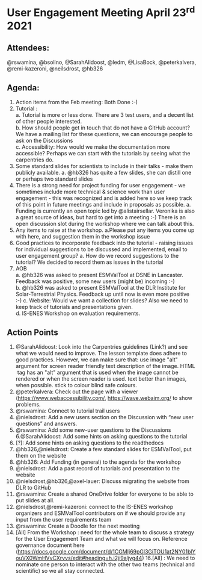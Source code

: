 # User Engagement Meeting April 23<sup>rd</sup> 2021 

## Attendees: 
@rswamina, 
@bsolino, 
@SarahAlidoost, 
@ledm, 
@LisaBock, 
@peterkalvera, 
@remi-kazeroni, 
@neilsdrost, 
@hb326

## Agenda:

1. Action items from the Feb meeting: Both Done :-)
2. Tutorial :   
  a. Tutorial is more or less done. There are 3 test users, and a decent list of other people interested.  
  b. How should people get in touch that do not have a GitHub account?  We have a mailing list for these questions, 
  we can encourage people to ask on the Discussions  
  c. Accessibility: How would we make the documentation more accessible? Perhaps we can start with the tutorials by seeing what the carpentries do.
3. Some standard slides for scientists to include in their talks - make them publicly available.
   a.  @hb326 has quite a few slides, she can distill one or perhaps two standard slides
4. There is a strong need for project funding for user engagement - we sometimes include more technical & science work than user engagement - 
  this was recognized and is added here so we keep track of this point in future meetings and include in proposals as possible.
  a. Funding is currently an open topic led by @alistairsellar. Veronika is also a great source of ideas, but hard to get into a meeting :-) 
   There is an open discussion slot during the workshop where we can talk about this.
5. Any items to raise at the workshop.
  a.Please put any items you come up with here, and suggestion them in the workshop issue  
6. Good practices to incorporate feedback into the tutorial -  raising issues for individual suggestions to be discussed and implemented, email to user engagement group?
   a. How do we record suggestions to the tutorial? We decided to record them as issues in the tutorial  
7. AOB  
  a. @hb326 was asked to present ESMValTool at DSNE in Lancaster. Feedback was positive, some new users (might be) incoming :-)   
  b. @hb326 was asked to present ESMValTool at the DLR Institute for Solar-Terrestrial Physics. Feedback up until now is even more positive :-) 
  c. Website: Would we want a collection for slides? Also we need to keep track of tutorials and presentations given.  
  d. IS-ENES Workshop on evaluation requirements.  


## Action Points
1. @SarahAlidoost: Look into the Carpentries guidelines (Link?) and see what we would need to improve.
   The lesson template does adhere to good practices. However, we can make sure that: 
   use image "alt" argument for screen reader friendly text description of the image. HTML <img> tag has an "alt" argument that is used when the image cannot be rendered or when the screen reader is used. 
   text better than images, when possible. stick to colour blind safe colours.
2. @peterkalvera: Check out the page with a viewer (https://www.webaccessibility.com/,  https://wave.webaim.org/  to show problems.
3. @rswamina: Connect to tutorial trail users
4. @nielsdrost: Add a new users section on the Discussion with “new user questions” and answers.
5. @rswamina: Add some new-user questions to the Discussions
6.@SarahAlidoost: Add some hints on asking questions to the tutorial
7. [?]: Add some hints on asking questions to the readthedocs
8. @hb326,@nielsdrost: Create a few standard slides for ESMValTool, put them on the website
9. @hb326: Add Funding (in general) to the agenda for the workshop
10. @nielsdrost: Add a past record of tutorials and presentation to the website
11. @nielsdrost,@hb326,@axel-lauer: Discuss migrating the website from DLR to GitHub
12. @rswamina: Create a shared OneDrive folder for everyone to be able to put slides at all.
13. @nielsdrost,@remi-kazeroni: connect to the IS-ENES workshop organizers and ESMValTool contributors on if we should provide any input from the user requirements team
14. @rswamina: Create a Doodle for the next meeting
15. [All] From the Workshop : need for the whole team to discuss a strategy for the User Engagement Team and what we will focus on. Reference governance document here (https://docs.google.com/document/d/1CGMIj69pGl3GiTOU1at2NY01blYouVX0WmHVvCXrvvs/edit#heading=h.i2ji9aljyg44)
16.[All] : We need to nominate one person to interact with the other two teams (technical and scientific) so we all stay connected.

